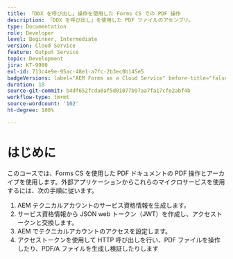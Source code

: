 ```yaml
---
title: 「DDX を呼び出し」操作を使用した Forms CS での PDF 操作
description: 「DDX を呼び出し」を使用した PDF ファイルのアセンブリ。
type: Documentation
role: Developer
level: Beginner, Intermediate
version: Cloud Service
feature: Output Service
topic: Development
jira: KT-9980
exl-id: 713c4e9e-95ac-48e1-a7fc-2b3ec0b145e5
badgeVersions: label="AEM Forms as a Cloud Service" before-title="false"
duration: 18
source-git-commit: b4df652fcda0af5d01077b97aa7fa17cfe2abf4b
workflow-type: tm+mt
source-wordcount: '102'
ht-degree: 100%

---
```


# はじめに

このコースでは、Forms CS を使用した PDF ドキュメントの PDF 操作とアーカイブを使用します。外部アプリケーションからこれらのマイクロサービスを使用するには、次の手順に従います。

1. AEM テクニカルアカウントのサービス資格情報を生成します。
1. サービス資格情報から JSON web トークン（JWT）を作成し、アクセストークンと交換します。
1. AEM でテクニカルアカウントのアクセスを設定します。
1. アクセストークンを使用して HTTP 呼び出しを行い、PDF ファイルを操作したり、PDF/A ファイルを生成し検証したりします
